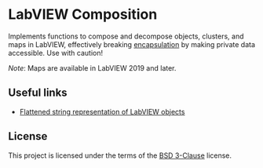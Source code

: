 # LabVIEW Composition

Implements functions to compose and decompose objects, clusters, and maps in LabVIEW, effectively breaking [encapsulation](https://en.wikipedia.org/wiki/Encapsulation_(computer_programming)) by making private data accessible. Use with caution!

*Note*: Maps are available in LabVIEW 2019 and later.

## Useful links

* [Flattened string representation of LabVIEW objects](https://labviewwiki.org/wiki/LabVIEW_Object#Flattened_string_representation_of_LabVIEW_objects)

## License

This project is licensed under the terms of the [BSD 3-Clause](LICENSE.txt) license.